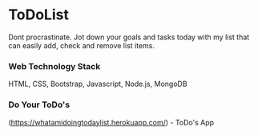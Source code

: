 # ToDoList
Dont procrastinate. Jot down your goals and tasks today with my list that can easily add, check and remove list items. 

### Web Technology Stack
HTML, CSS, Bootstrap, Javascript, Node.js, MongoDB

### Do Your ToDo's
(https://whatamidoingtodaylist.herokuapp.com/) - ToDo's App
